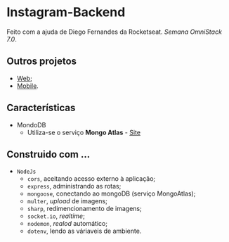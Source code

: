 # Instagram-Backend
Feito com a ajuda de Diego Fernandes da Rocketseat. *Semana OmniStack 7.0*.

## Outros projetos
- [Web](https://github.com/Maycon-PE/InstaDev-Frontend "InstaDev-Frontend");
- [Mobile](https://github.com/Maycon-PE/InstaDev-Mobile "InstaDev-Mobile").


## Características
- MondoDB
	- Utiliza-se o serviço **Mongo Atlas** - [Site](https://cloud.mongodb.com "Visitar")

## Construido com ...
- `NodeJs`
  - `cors`, aceitando acesso externo à aplicação;
  - `express`, administrando as rotas;
  - `mongoose`, conectando ao mongoDB (serviço MongoAtlas);
  - `multer`, *upload* de imagens;
  - `sharp`, redimencionamento de imagens;
  - `socket.io`, *realtime*;
  - `nodemon`, *realod* automático;
  - `dotenv`, lendo as váriaveis de ambiente.
  
